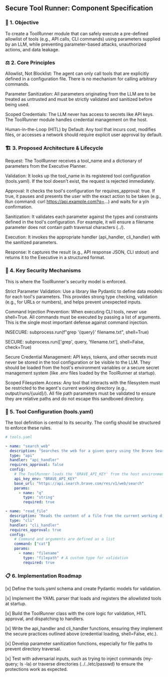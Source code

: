 ## Secure Tool Runner: Component Specification
### 🎯 1. Objective
To create a ToolRunner module that can safely execute a pre-defined allowlist of tools (e.g., API calls, CLI commands) using parameters supplied by an LLM, while preventing parameter-based attacks, unauthorized actions, and data leakage.

### ⚖️ 2. Core Principles
Allowlist, Not Blocklist: The agent can only call tools that are explicitly defined in a configuration file. There is no mechanism for calling arbitrary commands.

Parameter Sanitization: All parameters originating from the LLM are to be treated as untrusted and must be strictly validated and sanitized before being used.

Scoped Credentials: The LLM never has access to secrets like API keys. The ToolRunner module handles credential management on the host.

Human-in-the-Loop (HITL) by Default: Any tool that incurs cost, modifies files, or accesses a network should require explicit user approval by default.

### 🏗️ 3. Proposed Architecture & Lifecycle
Request: The ToolRunner receives a tool_name and a dictionary of parameters from the Executive Planner.

Validation: It looks up the tool_name in its registered tool configuration (tools.yaml). If the tool doesn't exist, the request is rejected immediately.

Approval: It checks the tool's configuration for requires_approval: true. If true, it pauses and presents the user with the exact action to be taken (e.g., Run command: curl https://api.example.com?q=...) and waits for a y/n confirmation.

Sanitization: It validates each parameter against the types and constraints defined in the tool's configuration. For example, it will ensure a filename parameter does not contain path traversal characters (../).

Execution: It invokes the appropriate handler (api_handler, cli_handler) with the sanitized parameters.

Response: It captures the result (e.g., API response JSON, CLI stdout) and returns it to the Executive in a structured format.

### 🔐 4. Key Security Mechanisms
This is where the ToolRunner's security model is enforced.

Strict Parameter Validation: Use a library like Pydantic to define data models for each tool's parameters. This provides strong type checking, validation (e.g., for URLs or numbers), and helps prevent unexpected inputs.

Command Injection Prevention: When executing CLI tools, never use shell=True. All commands must be executed by passing a list of arguments. This is the single most important defense against command injection.

INSECURE: subprocess.run(f"grep '{query}' filename.txt", shell=True)

SECURE: subprocess.run(['grep', query, 'filename.txt'], shell=False, check=True)

Secure Credential Management: API keys, tokens, and other secrets must never be stored in the tool configuration or be visible to the LLM. They should be loaded from the host's environment variables or a secure secret management system (like .env files loaded by the ToolRunner at startup).

Scoped Filesystem Access: Any tool that interacts with the filesystem must be restricted to the agent's current working directory (e.g., output/runs/{uuid}/). All file path parameters must be validated to ensure they are relative paths and do not escape this sandboxed directory.

### 📜 5. Tool Configuration (tools.yaml)
The tool definition is central to its security. The config should be structured to enforce these rules.
```yaml
# tools.yaml

- name: "search_web"
  description: "Searches the web for a given query using the Brave Search API."
  type: "api"
  handler: "api_handler"
  requires_approval: false
  config:
    # The ToolRunner loads the 'BRAVE_API_KEY' from the host environment
    api_key_env: "BRAVE_API_KEY"
    base_url: "https://api.search.brave.com/res/v1/web/search"
    params:
      - name: "q"
        type: "string"
        required: true

- name: "read_file"
  description: "Reads the content of a file from the current working directory."
  type: "cli"
  handler: "cli_handler"
  requires_approval: true
  config:
    # Command and arguments are defined as a list
    command: ["cat"]
    params:
      - name: "filename"
        type: "filepath" # A custom type for validation
        required: true
```

### 📋 6. Implementation Roadmap
[x] Define the tools.yaml schema and create Pydantic models for validation.

[x] Implement the YAML parser that loads and registers the allowlisted tools at startup.

[x] Build the ToolRunner class with the core logic for validation, HITL approval, and dispatching to handlers.

[x] Write the api_handler and cli_handler functions, ensuring they implement the secure practices outlined above (credential loading, shell=False, etc.).

[x] Develop parameter sanitization functions, especially for file paths to prevent directory traversal.

[x] Test with adversarial inputs, such as trying to inject commands (my-query; ls -la) or traverse directories (../../etc/passwd) to ensure the protections work as expected.